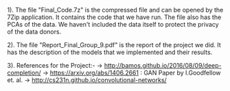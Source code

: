 1). The file "Final_Code.7z" is the compressed file and can be opened by the 7Zip application. It contains the code that 
    we have run. The file also has the PCAs of the data. We haven't included the data itself to protect the privacy of the
    data donors.
    
2). The file "Report_Final_Group_9.pdf" is the report of the project we did. It has the description of the models that we 
    implemented and their results.
    
3). References for the Project:-
    -> http://bamos.github.io/2016/08/09/deep-completion/
    -> https://arxiv.org/abs/1406.2661 : GAN Paper by I.Goodfellow et. al.
    -> http://cs231n.github.io/convolutional-networks/

